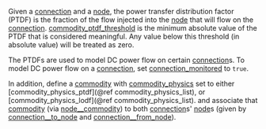 Given a [connection](@ref) and a [node](@ref), the power transfer distribution factor (PTDF)
is the fraction of the flow injected into the [node](@ref) that will flow on the [connection](@ref).
[commodity\_ptdf\_threshold](@ref) is the minimum absolute value of the PTDF that is considered meaningful.
Any value below this threshold (in absolute value) will be treated as zero.

The PTDFs are used to model DC power flow on certain [connection](@ref)s.
To model DC power flow on a [connection](@ref), set [connection\_monitored](@ref) to `true`.

In addition, define a [commodity](@ref) with [commodity\_physics](@ref) set to either [commodity\_physics\_ptdf](@ref commodity_physics_list),
or [commodity\_physics\_lodf](@ref commodity_physics_list).
and associate that [commodity](@ref) (via [node\_\_commodity](@ref)) to both [connection](@ref)s' [node](@ref)s
(given by [connection\_\_to\_node](@ref) and [connection\_\_from\_node](@ref)).

